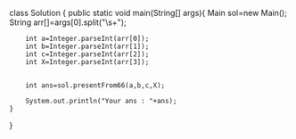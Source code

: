 
class Solution {
	public static void main(String[] args){
		Main sol=new Main();
		String arr[]=args[0].split("\\s+");
		
		
		int a=Integer.parseInt(arr[0]);
		int b=Integer.parseInt(arr[1]);
		int c=Integer.parseInt(arr[2]);
		int X=Integer.parseInt(arr[3]);
		
		
		int ans=sol.presentFrom66(a,b,c,X);
		
		System.out.println("Your ans : "+ans);
	}
}

